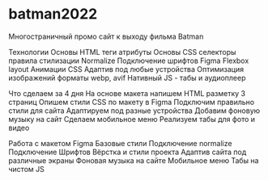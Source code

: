 # batman2022

Многостраничный промо сайт к выходу фильма Batman


Технологии
Основы HTML
теги
атрибуты
Основы CSS
селекторы
правила стилизации
Normalize
Подключение шрифтов
Figma
Flexbox layout
Анимации CSS
Адаптив под любые устройства
Оптимизация изображений форматы webp, avif
Нативный JS - табы и аудиоплеер



Что сделаем за 4 дня
На основе макета напишем HTML разметку 3 страниц
Опишем стили CSS по макету в Figma
Подключим правильно стили для сайта
Адаптируем под разные устройства
Добавим фоновую музыку на сайт
Сделаем мобильное меню
Реализуем табы для фото и видео


Работа с макетом Figma
Базовые стили
Подключение normalize
Подключение Шрифтов
Вёрстка и стили проекта
Адаптив сайта под различные экраны
Фоновая музыка на сайте
Мобильное меню
Табы на чистом JS

